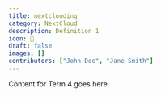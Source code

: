 ```yaml
---
title: nextclouding
category: NextCloud
description: Definition 1
icon: 🍄
draft: false
images: []
contributors: ["John Doe", "Jane Smith"]
---
```


Content for Term 4 goes here.
